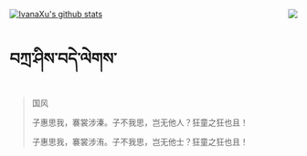[![IvanaXu's github stats](https://github-readme-stats.vercel.app/api?username=IvanaXu&show_icons=true&theme=vue-dark)](https://github.com/anuraghazra/github-readme-stats)
<img align="right" src="https://github-readme-stats.vercel.app/api/top-langs/?username=IvanaXu&langs_count=3&theme=graywhite" />
# བཀྲ་ཤིས་བདེ་ལེགས་
> 国风
> 
> 子惠思我，褰裳涉溱。子不我思，岂无他人？狂童之狂也且！
> 
> 子惠思我，褰裳涉洧。子不我思，岂无他士？狂童之狂也且！
>